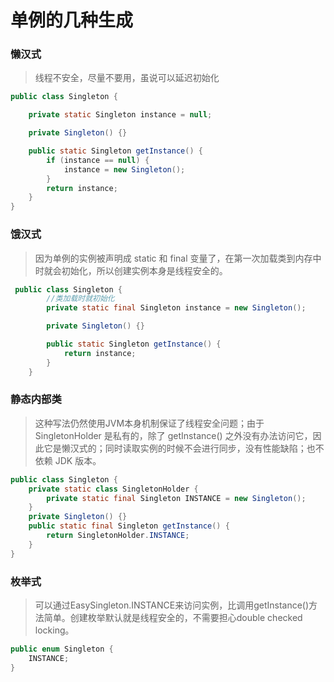 # 单例的几种生成

### 懒汉式  

> 线程不安全，尽量不要用，虽说可以延迟初始化

```java
public class Singleton {

    private static Singleton instance = null;

    private Singleton() {}

    public static Singleton getInstance() {
        if (instance == null) {
            instance = new Singleton();
        }
        return instance;
    }
}

```

### 饿汉式

> 因为单例的实例被声明成 static 和 final 变量了，在第一次加载类到内存中时就会初始化，所以创建实例本身是线程安全的。


```java
 public class Singleton {
        //类加载时就初始化
        private static final Singleton instance = new Singleton();

        private Singleton() {}

        public static Singleton getInstance() {
            return instance;
        }
    }
```

### 静态内部类

> 这种写法仍然使用JVM本身机制保证了线程安全问题；由于 SingletonHolder 是私有的，除了 getInstance() 之外没有办法访问它，因此它是懒汉式的；同时读取实例的时候不会进行同步，没有性能缺陷；也不依赖 JDK 版本。

```java
public class Singleton {
    private static class SingletonHolder {
        private static final Singleton INSTANCE = new Singleton();
    }
    private Singleton() {}
    public static final Singleton getInstance() {
        return SingletonHolder.INSTANCE;
    }
}
```

### 枚举式

> 可以通过EasySingleton.INSTANCE来访问实例，比调用getInstance()方法简单。创建枚举默认就是线程安全的，不需要担心double checked locking。

```java
public enum Singleton {
    INSTANCE;
}
```
